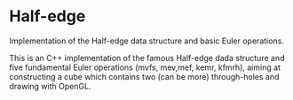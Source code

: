 # Half-edge
Implementation of the Half-edge data structure and basic Euler operations.

This is an C++ implementation of the famous Half-edge dada structure and five fundamental Euler operations (mvfs, mev,mef, kemr, kfmrh), aiming at constructing a cube which contains two (can be more) through-holes and drawing with OpenGL.

